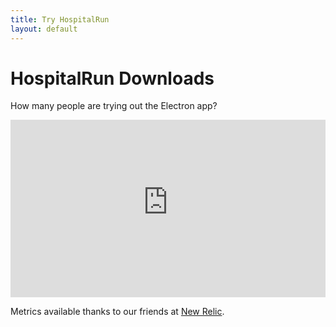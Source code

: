 ```yaml
---
title: Try HospitalRun
layout: default
---
```


<div class="tryit-hero">
  <h1 class="hero-heading">HospitalRun Downloads</h1>
  <p>How many people are trying out the Electron app?</p>
</div>

<div style="position:relative;width:100%;height:0;padding-bottom:56.25%"><iframe width="384" height="216" src="https://insights-embed.newrelic.com/embedded_widget/RKT7nKMDLg9bsU96XmB_GvlIaXEoBvGa" frameborder="0" style="position:absolute;width:100%;height:100%"></iframe></div>

<div class="tryit-hero">
  <p>Metrics available thanks to our friends at <a href="https://newrelic.com">New Relic</a>.</p>
</div>
